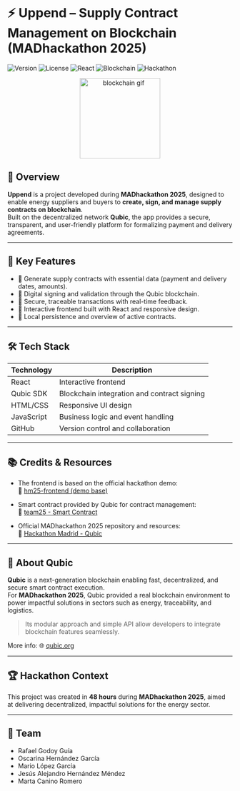 # ⚡ Uppend – Supply Contract Management on Blockchain (MADhackathon 2025)

![Version](https://img.shields.io/badge/version-1.0.0-blue)
![License](https://img.shields.io/badge/license-MIT-lightgrey)
![React](https://img.shields.io/badge/frontend-React-blue)
![Blockchain](https://img.shields.io/badge/blockchain-Qubic-orange)
![Hackathon](https://img.shields.io/badge/event-MADhackathon2025-purple)

<div align="center">
  <img src="https://media.giphy.com/media/xT0xeJpnrWC4XWblEk/giphy.gif" height="180" alt="blockchain gif" />
</div>

## 🚀 Overview

**Uppend** is a project developed during **MADhackathon 2025**, designed to enable energy suppliers and buyers to **create, sign, and manage supply contracts on blockchain**.  
Built on the decentralized network **Qubic**, the app provides a secure, transparent, and user-friendly platform for formalizing payment and delivery agreements.

---

## 🎯 Key Features

- 📄 Generate supply contracts with essential data (payment and delivery dates, amounts).
- 🔐 Digital signing and validation through the Qubic blockchain.
- 🚀 Secure, traceable transactions with real-time feedback.
- 📱 Interactive frontend built with React and responsive design.
- 💾 Local persistence and overview of active contracts.

---

## 🛠️ Tech Stack

| Technology    | Description                                  |
|---------------|----------------------------------------------|
| React         | Interactive frontend                         |
| Qubic SDK     | Blockchain integration and contract signing  |
| HTML/CSS      | Responsive UI design                         |
| JavaScript    | Business logic and event handling            |
| GitHub        | Version control and collaboration            |

---

## 📚 Credits & Resources

- The frontend is based on the official hackathon demo:  
  🔗 [hm25-frontend (demo base)](https://github.com/icyblob/hm25-frontend)

- Smart contract provided by Qubic for contract management:  
  🔗 [team25 - Smart Contract](https://github.com/martacanirome4/team25)

- Official MADhackathon 2025 repository and resources:  
  🔗 [Hackathon Madrid - Qubic](https://github.com/qubic/hackathon-madrid)

---

## 🔗 About Qubic

**Qubic** is a next-generation blockchain enabling fast, decentralized, and secure smart contract execution.  
For **MADhackathon 2025**, Qubic provided a real blockchain environment to power impactful solutions in sectors such as energy, traceability, and logistics.

> Its modular approach and simple API allow developers to integrate blockchain features seamlessly.

More info: 🌐 [qubic.org](https://qubic.org/)

---

## 🏆 Hackathon Context

This project was created in **48 hours** during **MADhackathon 2025**, aimed at delivering decentralized, impactful solutions for the energy sector.

---

## 👥 Team

- Rafael Godoy Guía 
- Oscarina Hernández García 
- Mario López García 
- Jesús Alejandro Hernández Méndez 
- Marta Canino Romero  
